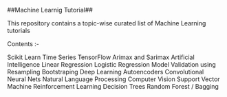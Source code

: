##Machine Learnig Tutorial##

This repository contains a topic-wise curated list of Machine Learning tutorials

Contents :-

Scikit Learn
Time Series 
TensorFlow
Arimax and Sarimax
Artificial Intelligence
Linear Regression
Logistic Regression
Model Validation using Resampling
Bootstraping
Deep Learning
Autoencoders
Convolutional Neural Nets
Natural Language Processing
Computer Vision
Support Vector Machine
Reinforcement Learning
Decision Trees
Random Forest / Bagging
